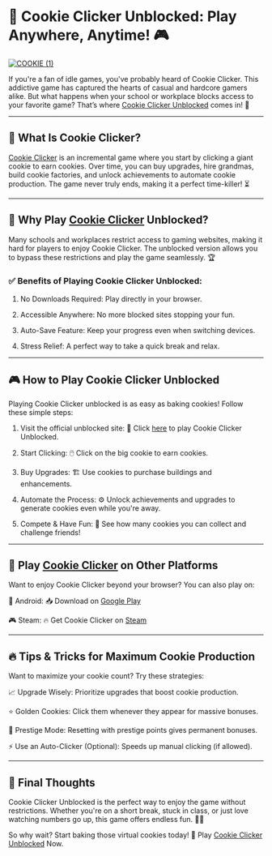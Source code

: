 # 🍪 Cookie Clicker Unblocked: Play Anywhere, Anytime! 🎮

[![COOKIE  (1)](https://github.com/user-attachments/assets/8213a0b7-c6c9-4820-b1c2-7731ca69a6d7)](https://cookieclicker.ee/)

If you're a fan of idle games, you've probably heard of Cookie Clicker. This addictive game has captured the hearts of casual and hardcore gamers alike. But what happens when your school or workplace blocks access to your favorite game? That’s where [Cookie Clicker Unblocked](https://cookieclicker.ee) comes in! 🚀

---
## 🍪 What Is Cookie Clicker?

[Cookie Clicker](https://cookieclicker.ee) is an incremental game where you start by clicking a giant cookie to earn cookies. Over time, you can buy upgrades, hire grandmas, build cookie factories, and unlock achievements to automate cookie production. The game never truly ends, making it a perfect time-killer! ⏳

---
## 🎯 Why Play [Cookie Clicker](https://cookieclicker.me) Unblocked?

Many schools and workplaces restrict access to gaming websites, making it hard for players to enjoy Cookie Clicker. The unblocked version allows you to bypass these restrictions and play the game seamlessly. 🏆

### ✅ Benefits of Playing Cookie Clicker Unblocked:

1. No Downloads Required: Play directly in your browser.

2. Accessible Anywhere: No more blocked sites stopping your fun.

3. Auto-Save Feature: Keep your progress even when switching devices.

4. Stress Relief: A perfect way to take a quick break and relax.

---
## 🎮 How to Play Cookie Clicker Unblocked

Playing Cookie Clicker unblocked is as easy as baking cookies! Follow these simple steps:

1. Visit the official unblocked site: 🍪 Click [here](https://cookieclicker.ee) to play Cookie Clicker Unblocked.

2. Start Clicking: 🖱️ Click on the big cookie to earn cookies.

3. Buy Upgrades: 🏗️ Use cookies to purchase buildings and enhancements.

4. Automate the Process: ⚙️ Unlock achievements and upgrades to generate cookies even while you're away.

5. Compete & Have Fun: 🎉 See how many cookies you can collect and challenge friends!

---
## 📱 Play [Cookie Clicker](https://cookieclickerorteil.github.io) on Other Platforms

Want to enjoy Cookie Clicker beyond your browser? You can also play on:

📱 Android: 📥 Download on [Google Play](https://play.google.com/store/apps/details?id=org.dashnet.cookieclicker&hl=en)

🎮 Steam: 🔥 Get Cookie Clicker on [Steam](https://store.steampowered.com/app/1454400/Cookie_Clicker/)

---
## 🔥 Tips & Tricks for Maximum Cookie Production

Want to maximize your cookie count? Try these strategies:

📈 Upgrade Wisely: Prioritize upgrades that boost cookie production.

⭐ Golden Cookies: Click them whenever they appear for massive bonuses.

🔄 Prestige Mode: Resetting with prestige points gives permanent bonuses.

⚡ Use an Auto-Clicker (Optional): Speeds up manual clicking (if allowed).

---
## 🎉 Final Thoughts

Cookie Clicker Unblocked is the perfect way to enjoy the game without restrictions. Whether you're on a short break, stuck in class, or just love watching numbers go up, this game offers endless fun. 🔄✨

So why wait? Start baking those virtual cookies today! 🍪 Play [Cookie Clicker Unblocked](https://cookieclicker.ee) Now.
